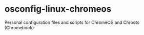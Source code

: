 # osconfig-linux-chromeos
Personal configuration files and scripts for ChromeOS and Chroots (Chromebook)
